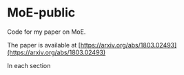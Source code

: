 # MoE-public
Code for my paper on MoE.

The paper is available at [https://arxiv.org/abs/1803.02493](https://arxiv.org/abs/1803.02493)

In each section
